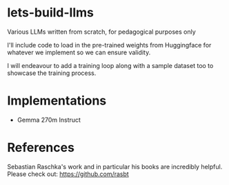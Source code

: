 # lets-build-llms
Various LLMs written from scratch, for pedagogical purposes only

I'll include code to load in the pre-trained weights from Huggingface for whatever we implement so we can ensure validity. 

I will endeavour to add a training loop along with a sample dataset too to showcase the training process.

# Implementations

- Gemma 270m Instruct

# References

Sebastian Raschka's work and in particular his books are incredibly helpful. Please check out: https://github.com/rasbt

